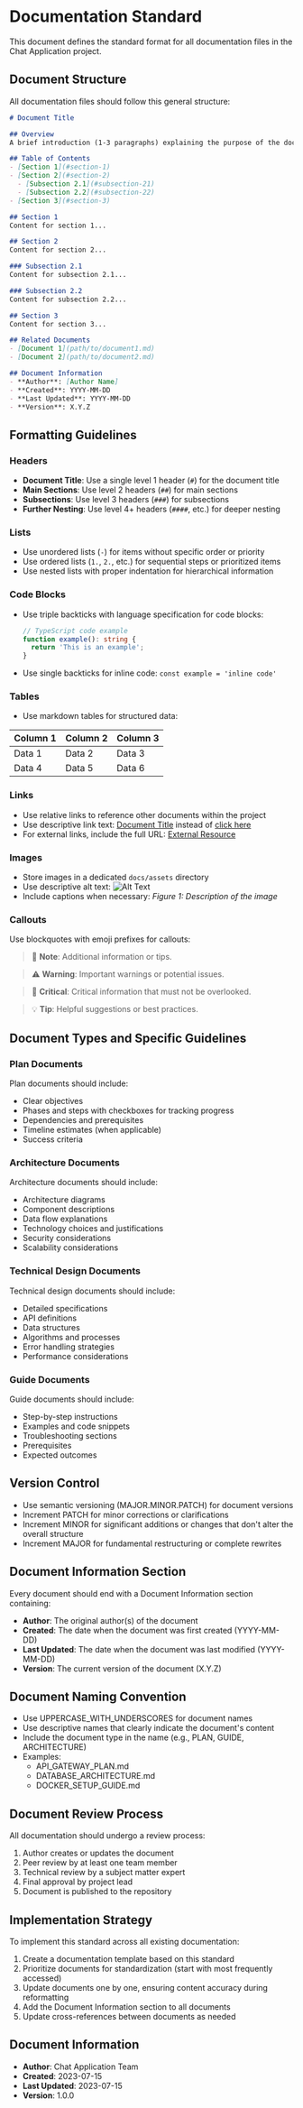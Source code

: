 # Documentation Standard

This document defines the standard format for all documentation files in the Chat Application project.

## Document Structure

All documentation files should follow this general structure:

```markdown
# Document Title

## Overview
A brief introduction (1-3 paragraphs) explaining the purpose of the document and its scope.

## Table of Contents
- [Section 1](#section-1)
- [Section 2](#section-2)
  - [Subsection 2.1](#subsection-21)
  - [Subsection 2.2](#subsection-22)
- [Section 3](#section-3)

## Section 1
Content for section 1...

## Section 2
Content for section 2...

### Subsection 2.1
Content for subsection 2.1...

### Subsection 2.2
Content for subsection 2.2...

## Section 3
Content for section 3...

## Related Documents
- [Document 1](path/to/document1.md)
- [Document 2](path/to/document2.md)

## Document Information
- **Author**: [Author Name]
- **Created**: YYYY-MM-DD
- **Last Updated**: YYYY-MM-DD
- **Version**: X.Y.Z
```

## Formatting Guidelines

### Headers

- **Document Title**: Use a single level 1 header (`#`) for the document title
- **Main Sections**: Use level 2 headers (`##`) for main sections
- **Subsections**: Use level 3 headers (`###`) for subsections
- **Further Nesting**: Use level 4+ headers (`####`, etc.) for deeper nesting

### Lists

- Use unordered lists (`-`) for items without specific order or priority
- Use ordered lists (`1.`, `2.`, etc.) for sequential steps or prioritized items
- Use nested lists with proper indentation for hierarchical information

### Code Blocks

- Use triple backticks with language specification for code blocks:
  ```typescript
  // TypeScript code example
  function example(): string {
    return 'This is an example';
  }
  ```

- Use single backticks for inline code: `const example = 'inline code'`

### Tables

- Use markdown tables for structured data:

| Column 1 | Column 2 | Column 3 |
|----------|----------|----------|
| Data 1   | Data 2   | Data 3   |
| Data 4   | Data 5   | Data 6   |

### Links

- Use relative links to reference other documents within the project
- Use descriptive link text: [Document Title](path/to/document.md) instead of [click here](path/to/document.md)
- For external links, include the full URL: [External Resource](https://example.com)

### Images

- Store images in a dedicated `docs/assets` directory
- Use descriptive alt text: ![Alt Text](../assets/image.png)
- Include captions when necessary: *Figure 1: Description of the image*

### Callouts

Use blockquotes with emoji prefixes for callouts:

> 📝 **Note**: Additional information or tips.

> ⚠️ **Warning**: Important warnings or potential issues.

> 🚨 **Critical**: Critical information that must not be overlooked.

> 💡 **Tip**: Helpful suggestions or best practices.

## Document Types and Specific Guidelines

### Plan Documents

Plan documents should include:
- Clear objectives
- Phases and steps with checkboxes for tracking progress
- Dependencies and prerequisites
- Timeline estimates (when applicable)
- Success criteria

### Architecture Documents

Architecture documents should include:
- Architecture diagrams
- Component descriptions
- Data flow explanations
- Technology choices and justifications
- Security considerations
- Scalability considerations

### Technical Design Documents

Technical design documents should include:
- Detailed specifications
- API definitions
- Data structures
- Algorithms and processes
- Error handling strategies
- Performance considerations

### Guide Documents

Guide documents should include:
- Step-by-step instructions
- Examples and code snippets
- Troubleshooting sections
- Prerequisites
- Expected outcomes

## Version Control

- Use semantic versioning (MAJOR.MINOR.PATCH) for document versions
- Increment PATCH for minor corrections or clarifications
- Increment MINOR for significant additions or changes that don't alter the overall structure
- Increment MAJOR for fundamental restructuring or complete rewrites

## Document Information Section

Every document should end with a Document Information section containing:
- **Author**: The original author(s) of the document
- **Created**: The date when the document was first created (YYYY-MM-DD)
- **Last Updated**: The date when the document was last modified (YYYY-MM-DD)
- **Version**: The current version of the document (X.Y.Z)

## Document Naming Convention

- Use UPPERCASE_WITH_UNDERSCORES for document names
- Use descriptive names that clearly indicate the document's content
- Include the document type in the name (e.g., PLAN, GUIDE, ARCHITECTURE)
- Examples:
  - API_GATEWAY_PLAN.md
  - DATABASE_ARCHITECTURE.md
  - DOCKER_SETUP_GUIDE.md

## Document Review Process

All documentation should undergo a review process:
1. Author creates or updates the document
2. Peer review by at least one team member
3. Technical review by a subject matter expert
4. Final approval by project lead
5. Document is published to the repository

## Implementation Strategy

To implement this standard across all existing documentation:
1. Create a documentation template based on this standard
2. Prioritize documents for standardization (start with most frequently accessed)
3. Update documents one by one, ensuring content accuracy during reformatting
4. Add the Document Information section to all documents
5. Update cross-references between documents as needed

## Document Information
- **Author**: Chat Application Team
- **Created**: 2023-07-15
- **Last Updated**: 2023-07-15
- **Version**: 1.0.0
